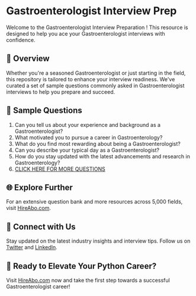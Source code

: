 # Gastroenterologist Interview Prep

Welcome to the Gastroenterologist Interview Preparation ! This resource is designed to help you ace your Gastroenterologist interviews with confidence.

## 🚀 Overview

Whether you're a seasoned Gastroenterologist or just starting in the field, this repository is tailored to enhance your interview readiness. We've curated a set of sample questions commonly asked in Gastroenterologist interviews to help you prepare and succeed.

## 📝 Sample Questions

1. Can you tell us about your experience and background as a Gastroenterologist?
2. What motivated you to pursue a career in Gastroenterology?
3. What do you find most rewarding about being a Gastroenterologist?
4. Can you describe your typical day as a Gastroenterologist?
5. How do you stay updated with the latest advancements and research in Gastroenterology?
6. [CLICK HERE FOR MORE QUESTIONS](https://hireabo.com/job/2_1_11/Gastroenterologist)

## 🌐 Explore Further

For an extensive question bank and more resources across 5,000 fields, visit [HireAbo.com](https://www.hireabo.com).

## 📱 Connect with Us

Stay updated on the latest industry insights and interview tips. Follow us on [Twitter](https://twitter.com/hireabo) and [LinkedIn](https://www.linkedin.com/in/hire-abo-3609972a8/).

## 🚀 Ready to Elevate Your Python Career?

Visit [HireAbo.com](https://www.hireabo.com) now and take the first step towards a successful Gastroenterologist career!